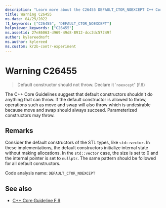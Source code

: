 ```yaml
---
description: "Learn more about the C26455 DEFAULT_CTOR_NOEXCEPT C++ Core Guidelines Checker warning. Default constructors shouldn't do anything that can throw."
title: Warning C26455
ms.date: 04/29/2022
f1_keywords: ["C26455", "DEFAULT_CTOR_NOEXCEPT"]
helpviewer_keywords: ["C26455"]
ms.assetid: 27e86063-d969-49d8-8912-dcc2dc57249f
author: kylereedmsft
ms.author: kylereed
ms.custom: kr2b-contr-experiment
---
```

# Warning C26455

> Default constructor should not throw. Declare it '`noexcept`' (f.6)

The C++ Core Guidelines suggest that default constructors shouldn't do anything that can throw. If the default constructor is allowed to throw, operations such as move and swap will also throw which is undesirable because move and swap should always succeed. Parameterized constructors may throw.

## Remarks

Consider the default constructors of the STL types, like `std::vector`. In these implementations, the default constructors initialize internal state without making allocations. In the `std::vector` case, the size is set to 0 and the internal pointer is set to `nullptr`. The same pattern should be followed for all default constructors.

Code analysis name: `DEFAULT_CTOR_NOEXCEPT`

## See also

- [C++ Core Guideline F.6](https://github.com/isocpp/CppCoreGuidelines/blob/master/CppCoreGuidelines.md#Rf-noexcept)
